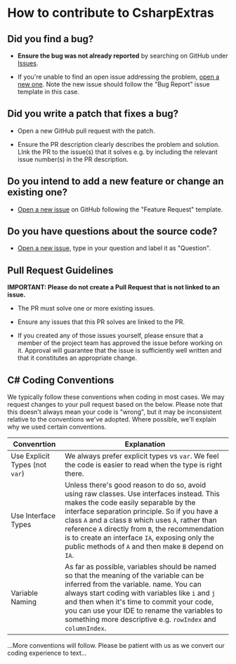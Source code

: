 # How to contribute to CsharpExtras

## **Did you find a bug?**

* **Ensure the bug was not already reported** by searching on GitHub under [Issues](https://github.com/ColmBhandal/CsharpExtras/issues).

* If you're unable to find an open issue addressing the problem, [open a new one](https://github.com/ColmBhandal/CsharpExtras/issues/new?assignees=&labels=bug&template=bug_report.md&title=). Note the new issue should follow the "Bug Report" issue template in this case.

## **Did you write a patch that fixes a bug?**

* Open a new GitHub pull request with the patch.

* Ensure the PR description clearly describes the problem and solution. LInk the PR to the issue(s) that it solves e.g. by including the relevant issue number(s) in the PR description.

## **Do you intend to add a new feature or change an existing one?**

* [Open a new issue](https://github.com/ColmBhandal/CsharpExtras/issues/new?assignees=&labels=enhancement&template=feature_request.md&title=) on GitHub following the "Feature Request" template.

## **Do you have questions about the source code?**

* [Open a new issue](https://github.com/ColmBhandal/CsharpExtras/issues/new), type in your question and label it as "Question".

## Pull Request Guidelines

**IMPORTANT: Please do not create a Pull Request that is not linked to an issue.**

* The PR must solve one or more existing issues.

* Ensure any issues that this PR solves are linked to the PR.

* If you created any of those issues yourself, please ensure that a member of the project team has approved the issue before working on it. Approval will guarantee that the issue is sufficiently well written and that it constitutes an appropriate change.

## C# Coding Conventions

We typically follow these conventions when coding in most cases. We may request changes to your pull request based on the below. Please note that this doesn't always mean your code is "wrong", but it may be inconsistent relative to the conventions we've adopted. Where possible, we'll explain why we used certain conventions.

| Convenrtion | Explanation |
|---|---|
| Use Explicit Types (not `var`) | We always prefer explicit types vs `var`. We feel the code is easier to read when the type is right there. |
| Use Interface Types | Unless there's good reason to do so, avoid using raw classes. Use interfaces instead. This makes the code easily separable by the interface separation principle. So if you have a class `A` and a class `B` which uses `A`, rather than reference `A` directly from `B`, the recommendation is to create an interface `IA`, exposing only the public methods of `A` and then make `B` depend on `IA`.|
| Variable Naming | As far as possible, variables should be named so that the meaning of the variable can be inferred from the variable. name. You can always start coding with variables like `i` and `j` and then when it's time to commit your code, you can use your IDE to rename the variables to something more descriptive e.g. `rowIndex` and `columnIndex`.|

...More conventions will follow. Please be patient with us as we convert our coding experience to text...

